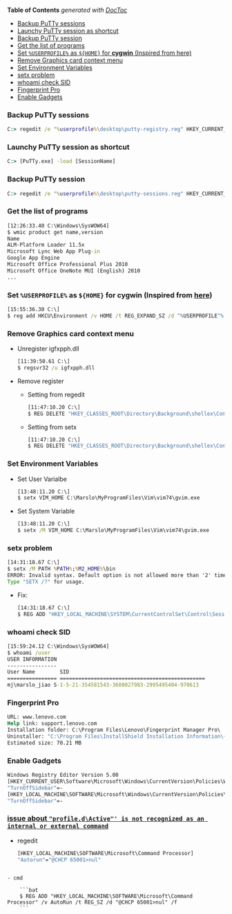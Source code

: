 <!-- START doctoc generated TOC please keep comment here to allow auto update -->
<!-- DON'T EDIT THIS SECTION, INSTEAD RE-RUN doctoc TO UPDATE -->
**Table of Contents**  *generated with [DocToc](https://github.com/thlorenz/doctoc)*

- [Backup PuTTy sessions](#backup-putty-sessions)
- [Launchy PuTTy session as shortcut](#launchy-putty-session-as-shortcut)
- [Backup PuTTy session](#backup-putty-session)
- [Get the list of programs](#get-the-list-of-programs)
- [Set `%USERPROFILE%` as `${HOME}` for **cygwin** (Inspired from here)](#set-%25userprofile%25-as-home-for-cygwin-inspired-from-here)
- [Remove Graphics card context menu](#remove-graphics-card-context-menu)
- [Set Environment Variables](#set-environment-variables)
- [setx problem](#setx-problem)
- [whoami check SID](#whoami-check-sid)
- [Fingerprint Pro](#fingerprint-pro)
- [Enable Gadgets](#enable-gadgets)

<!-- END doctoc generated TOC please keep comment here to allow auto update -->

### Backup PuTTy sessions

```bat
C:> regedit /e "%userprofile%\desktop\putty-registry.reg" HKEY_CURRENT_USER\Software\Simontatham
```

### Launchy PuTTy session as shortcut

```bat
C:> [PuTTy.exe] -load [SessionName]
```

### Backup PuTTy session

```bat
C:> regedit /e "%userprofile%\desktop\putty-sessions.reg" HKEY_CURRENT_USER\Software\SimonTatham\PuTTY\Sessions
```

### Get the list of programs

```bat
[12:26:33.40 C:\Windows\SysWOW64]
$ wmic product get name,version
Name                                                                     Version
ALM-Platform Loader 11.5x                                                11.52.444.0
Microsoft Lync Web App Plug-in                                           15.8.8308.577
Google App Engine                                                        1.8.6.0
Microsoft Office Professional Plus 2010                                  14.0.6029.1000
Microsoft Office OneNote MUI (English) 2010                              14.0.6029.1000
...
```

### Set `%USERPROFILE%` as `${HOME}` for **cygwin** (Inspired from [here](http://stackoverflow.com/questions/225764/safely-change-home-directory-in-cygwin))

```bat
[15:55:36.30 C:\]
$ reg add HKCU\Environment /v HOME /t REG_EXPAND_SZ /d ^%USERPROFILE^%
```

### Remove Graphics card context menu
- Unregister igfxpph.dll

    ```bat
    [11:39:50.61 C:\]
    $ regsvr32 /u igfxpph.dll
    ```

- Remove register
    - Setting from regedit
        ```bat
        [11:47:10.20 C:\]
        $ REG DELETE "HKEY_CLASSES_ROOT\Directory\Background\shellex\ContextMenuHandlers\igfxcui" /f
        ```

    - Setting from setx
        ```bat
        [11:47:10.20 C:\]
        $ REG DELETE "HKEY_CLASSES_ROOT\Directory\Background\shellex\ContextMenuHandlers\igfxcui" /f
        ```

### Set Environment Variables
- Set User Varialbe

    ```bat
    [13:48:11.20 C:\]
    $ setx VIM_HOME C:\Marslo\MyProgramFiles\Vim\vim74\gvim.exe
    ```

- Set System Variable

    ```bat
    [13:48:11.20 C:\]
    $ setx /M VIM_HOME C:\Marslo\MyProgramFiles\Vim\vim74\gvim.exe
    ```

### setx problem

```bat
[14:31:18.67 C:\]
$ setx /M PATH %PATH%;%M2_HOME%\bin
ERROR: Invalid syntax. Default option is not allowed more than '2' time(s).
Type "SETX /?" for usage.
```

- Fix:

    ```bat
    [14:31:18.67 C:\]
    $ REG ADD "HKEY_LOCAL_MACHINE\SYSTEM\CurrentControlSet\Control\Session Manager\Environment" /v Path /t REG_SZ /d "%path%;%M2_HOME%\bin" /f
    ```


### whoami check SID

```bat
[15:59:24.12 C:\Windows\SysWOW64]
$ whoami /user
USER INFORMATION
----------------
User Name        SID
================ ===============================================
mj\marslo_jiao S-1-5-21-354581543-3608027983-2995495404-970613
```

### Fingerprint Pro

```bat
URL: www.lenovo.com
Help link: support.lenovo.com
Installation folder: C:\Program Files\Lenovo\Fingerprint Manager Pro\
Uninstaller: "C:\Program Files\InstallShield Installation Information\{314FAD12-F785-4471-BCE8-AB506642B9A1}\setup.exe" -runfromtemp -l0x0409 -removeonly
Estimated size: 70.21 MB
```

### Enable Gadgets

```bat
Windows Registry Editor Version 5.00
[HKEY_CURRENT_USER\Software\Microsoft\Windows\CurrentVersion\Policies\Windows\Sidebar]
"TurnOffSidebar"=-
[HKEY_LOCAL_MACHINE\SOFTWARE\Microsoft\Windows\CurrentVersion\Policies\Windows\Sidebar]
"TurnOffSidebar"=-
```

### [issue about `"profile.d\Active"' is not recognized as an internal or external command`](https://github.com/cmderdev/cmder/issues/1102#issuecomment-251550950)

- regedit

    ```bat
    [HKEY_LOCAL_MACHINE\SOFTWARE\Microsoft\Command Processor]
    "Autorun"="@CHCP 65001>nul"
```

- cmd

    ```bat
    $ REG ADD "HKEY_LOCAL_MACHINE\SOFTWARE\Microsoft\Command Processor" /v AutoRun /t REG_SZ /d "@CHCP 65001>nul" /f
    ```
